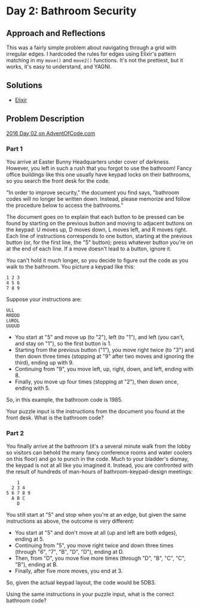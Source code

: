 # Day 2: Bathroom Security

## Approach and Reflections

This was a fairly simple problem about navigating through a grid with
irregular edges. I hardcoded the rules for edges using Elixir's pattern
matching in my `move()` and `move2()` functions. It's not the prettiest, but
it works, it's easy to understand, and YAGNI.

## Solutions

- [Elixir](../elixir2016/lib/day02.ex)

## Problem Description

[2016 Day 02 on AdventOfCode.com](https://adventofcode.com/2016/day/2)

### Part 1

You arrive at Easter Bunny Headquarters under cover of darkness. However, you
left in such a rush that you forgot to use the bathroom! Fancy office
buildings like this one usually have keypad locks on their bathrooms, so you
search the front desk for the code.

"In order to improve security," the document you find says, "bathroom codes
will no longer be written down. Instead, please memorize and follow the
procedure below to access the bathrooms."

The document goes on to explain that each button to be pressed can be found by
starting on the previous button and moving to adjacent buttons on the keypad:
U moves up, D moves down, L moves left, and R moves right. Each line of
instructions corresponds to one button, starting at the previous button (or,
for the first line, the "5" button); press whatever button you're on at the
end of each line. If a move doesn't lead to a button, ignore it.

You can't hold it much longer, so you decide to figure out the code as you
walk to the bathroom. You picture a keypad like this:

```
1 2 3
4 5 6
7 8 9
```

Suppose your instructions are:

```
ULL
RRDDD
LURDL
UUUUD
```

- You start at "5" and move up (to "2"), left (to "1"), and left (you can't,
  and stay on "1"), so the first button is 1.
- Starting from the previous button ("1"), you move right twice (to "3") and
  then down three times (stopping at "9" after two moves and ignoring the
  third), ending up with 9.
- Continuing from "9", you move left, up, right, down, and left, ending with 8.
- Finally, you move up four times (stopping at "2"), then down once, ending
  with 5.

So, in this example, the bathroom code is 1985.

Your puzzle input is the instructions from the document you found at the front
desk. What is the bathroom code?

### Part 2

You finally arrive at the bathroom (it's a several minute walk from the lobby
so visitors can behold the many fancy conference rooms and water coolers on
this floor) and go to punch in the code. Much to your bladder's dismay, the
keypad is not at all like you imagined it. Instead, you are confronted with
the result of hundreds of man-hours of bathroom-keypad-design meetings:

```
    1
  2 3 4
5 6 7 8 9
  A B C
    D
```

You still start at "5" and stop when you're at an edge, but given the same
instructions as above, the outcome is very different:

- You start at "5" and don't move at all (up and left are both edges), ending
  at 5.
- Continuing from "5", you move right twice and down three times (through "6",
  "7", "B", "D", "D"), ending at D.
- Then, from "D", you move five more times (through "D", "B", "C", "C", "B"),
  ending at B.
- Finally, after five more moves, you end at 3.

So, given the actual keypad layout, the code would be 5DB3.

Using the same instructions in your puzzle input, what is the correct bathroom
code?

